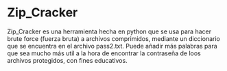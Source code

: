 # Zip_Cracker
Zip_Cracker es una herramienta hecha en python que se usa para hacer brute force (fuerza bruta) a archivos comprimidos, mediante un diccionario que se encuentra en el archivo pass2.txt. Puede añadir más palabras para que sea mucho más util a la hora de encontrar la contraseña de loos archivos protegidos, con fines educativos.

